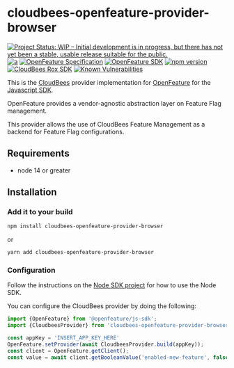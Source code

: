 # cloudbees-openfeature-provider-browser

[![Project Status: WIP – Initial development is in progress, but there has not yet been a stable, usable release suitable for the public.](https://www.repostatus.org/badges/latest/wip.svg)](https://www.repostatus.org/#wip)
[![a](https://img.shields.io/badge/slack-%40cncf%2Fopenfeature-brightgreen?style=flat&logo=slack)](https://cloud-native.slack.com/archives/C0344AANLA1)
[![OpenFeature Specification](https://img.shields.io/static/v1?label=OpenFeature%20Specification&message=v0.4.0&color=yellow)](https://github.com/open-feature/spec/tree/v0.4.0)
[![OpenFeature SDK](https://img.shields.io/static/v1?label=OpenFeature%20SDK&message=v0.3.1&color=green)](https://github.com/open-feature/js-sdk/tree/v0.4.0)
[![npm version](https://badge.fury.io/js/cloudbees-openfeature-provider-browser.svg)](https://badge.fury.io/js/cloudbees-openfeature-provider-browser)
[![CloudBees Rox SDK](https://img.shields.io/static/v1?label=Rox%20SDK&message=v5.4.1&color=green)](https://www.npmjs.com/package/rox-browser)
[![Known Vulnerabilities](https://snyk.io/test/github/rollout/cloudbees-openfeature-provider-browser/badge.svg)](https://snyk.io/test/github/rollout/cloudbees-openfeature-provider-browser)

This is the [CloudBees](https://www.cloudbees.com/products/feature-management) provider implementation for [OpenFeature](https://openfeature.dev/) for the [Javascript SDK](https://github.com/open-feature/js-sdk).

OpenFeature provides a vendor-agnostic abstraction layer on Feature Flag management.

This provider allows the use of CloudBees Feature Management as a backend for Feature Flag configurations.

## Requirements
- node 14 or greater

## Installation

### Add it to your build

```bash
npm install cloudbees-openfeature-provider-browser
```
or
```bash
yarn add cloudbees-openfeature-provider-browser
```

### Configuration

Follow the instructions on the [Node SDK project](https://github.com/open-feature/node-sdk) for how to use the Node SDK.

You can configure the CloudBees provider by doing the following:

```typescript
import {OpenFeature} from '@openfeature/js-sdk';
import {CloudbeesProvider} from 'cloudbees-openfeature-provider-browser'

const appKey = 'INSERT_APP_KEY_HERE'
OpenFeature.setProvider(await CloudbeesProvider.build(appKey));
const client = OpenFeature.getClient();
const value = await client.getBooleanValue('enabled-new-feature', false);
```
